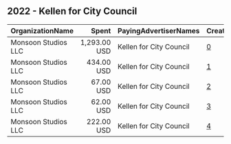 ## 2022 - Kellen for City Council 
|OrganizationName|Spent|PayingAdvertiserNames|CreativeUrls|Impressions|Genders|AgeBrackets|CountryCodes|BillingAddresses|CandidateBallotInformation|
|:---|---:|:---|:---|---:|:---|:---|:---|:---|:---|
|Monsoon Studios  LLC|1,293.00 USD|Kellen for City Council|[0](https://www.snap.com/political-ads/asset/557953fa85d04551f540b38f8379e427c9146c4efb4d2c639c3a38f1c1f2746d?mediaType=mp4)|421,606|FEMALE|18+|united states|"2009 N 11th St,Phoenix,85006,US"|Kellen For City Council|
|Monsoon Studios  LLC|434.00 USD|Kellen for City Council|[1](https://www.snap.com/political-ads/asset/557953fa85d04551f540b38f8379e427c9146c4efb4d2c639c3a38f1c1f2746d?mediaType=mp4)|59,197|FEMALE|18+|united states|"2009 N 11th St,Phoenix,85006,US"|Kellen Wilson for City Council|
|Monsoon Studios  LLC|67.00 USD|Kellen for City Council|[2](https://www.snap.com/political-ads/asset/557953fa85d04551f540b38f8379e427c9146c4efb4d2c639c3a38f1c1f2746d?mediaType=mp4)|20,134|FEMALE|18+|united states|"2009 N 11th St,Phoenix,85006,US"|Kellen For City Council|
|Monsoon Studios  LLC|62.00 USD|Kellen for City Council|[3](https://www.snap.com/political-ads/asset/557953fa85d04551f540b38f8379e427c9146c4efb4d2c639c3a38f1c1f2746d?mediaType=mp4)|18,894|FEMALE|18+|united states|"2009 N 11th St,Phoenix,85006,US"|Kellen For City Council|
|Monsoon Studios  LLC|222.00 USD|Kellen for City Council|[4](https://www.snap.com/political-ads/asset/557953fa85d04551f540b38f8379e427c9146c4efb4d2c639c3a38f1c1f2746d?mediaType=mp4)|12,863|FEMALE|18+|united states|"2009 N 11th St,Phoenix,85006,US"|Kellen Wilson for City Council|
